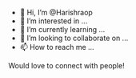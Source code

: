 - 👋 Hi, I’m @Harishraop
- 👀 I’m interested in ...
- 🌱 I’m currently learning ...
- 💞️ I’m looking to collaborate on ...
- 📫 How to reach me ...

<!---
Harishraop/Harishraop is a ✨ special ✨ repository because its `README.md` (this file) appears on your GitHub profile.
You can click the Preview link to take a look at your changes.
--->
Would love to connect with people!
